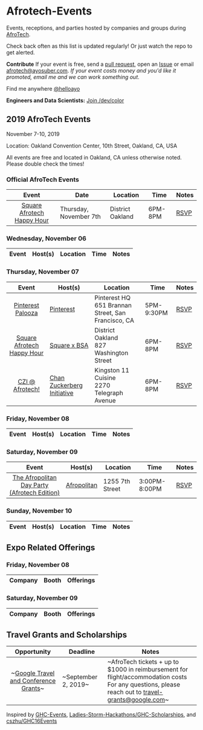 # Afrotech-Events

Events, receptions, and parties hosted by companies and groups during [AfroTech](https://e.sparxo.com/Afrotech19).

Check back often as this list is updated regularly! Or just watch the repo to get alerted.

**Contribute** If your event is free, send a [pull request](https://github.com/helloayo/Afrotech-Events/pulls), open an [Issue](https://github.com/helloayo/Afrotech-Events/issues) or email [afrotech@ayosuber.com](mailto:afrotech@ayosuber.com). _If your event costs money and you'd like it promoted, email me and we can work something out_.

Find me anywhere [@helloayo](https://instagram.com/helloayo)

**Engineers and Data Scientists:** [Join /dev/color](https://cutt.ly/Ueic5CC)

## 2019 AfroTech Events

November 7-10, 2019

Location: Oakland Convention Center, 10th Street, Oakland, CA, USA

All events are free and located in Oakland, CA unless otherwise noted. Please double check the times!

### Official AfroTech Events

Event                     | Date      | Location     | Time	   | Notes
:---------------------:| ------------- | ------------ | -------- | ------------
[Square Afrotech Happy Hour](https://squareafrotechhappyhour.splashthat.com)| Thursday, November 7th | District Oakland | 6PM-8PM | [RSVP](https://squareafrotechhappyhour.splashthat.com)

### Wednesday, November 06

Event                     | Host(s)      | Location     | Time	   | Notes
:---------------------:| ------------- | ------------ | -------- | ------------

### Thursday, November 07

Event                     | Host(s)      | Location     | Time	   | Notes
:---------------------:| ------------- | ------------ | -------- | ------------
[Pinterest Palooza](https://pinterestpalooza2019.splashthat.com)| [Pinterest](https://careers.pinterest.com/careers) | Pinterest HQ <br> 651 Brannan Street, San Francisco, CA| 5PM-9:30PM |  [RSVP](https://pinterestpalooza2019.splashthat.com)
[Square Afrotech Happy Hour](https://squareafrotechhappyhour.splashthat.com)| [Square x BSA](https://squareup.com/us/en/careers) | District Oakland <br> 827 Washington Street | 6PM-8PM |  [RSVP](https://squareafrotechhappyhour.splashthat.com)
[CZI @ Afrotech!](https://www.eventbrite.com/e/czi-afrotech-tickets-75014029983)| [Chan Zuckerberg Initiative](https://chanzuckerberg.com/join-us/openings/) | Kingston 11 Cuisine <br> 2270 Telegraph Avenue | 6PM-8PM |  [RSVP](https://www.eventbrite.com/e/czi-afrotech-tickets-75014029983)

### Friday, November 08

Event                     | Host(s)       | Location     | Time	   | Notes
:---------------------:| ------------- | ------------ | -------- | ------------

### Saturday, November 09

Event                     | Host(s)       | Location     | Time	   | Notes
:---------------------:| ------------- | ------------ | -------- | ------------
[The Afropolitan Day Party (Afrotech Edition)](https://afropolitanafrotech.eventbrite.com) | [Afropolitan](http://afropolitangroup.com/) | 1255 7th Street | 3:00PM-8:00PM |  [RSVP](https://www.eventbrite.com/e/the-afropolitan-day-party-afrotech-edition-tickets-71596062751)

### Sunday, November 10

Event                     | Host(s)      | Location     | Time	   | Notes
:---------------------:| ------------- | ------------ | -------- | ------------

## Expo Related Offerings

### Friday, November 08

Company                     | Booth | Offerings
:---------------------:| ------------- | -------------

### Saturday, November 09

Company                     | Booth | Offerings
:---------------------:| ------------- | -------------

## Travel Grants and Scholarships

Opportunity              | Deadline      | Notes
:---------------------:| ------------- | ------------
~[Google Travel and Conference Grants](https://docs.google.com/forms/d/e/1FAIpQLSf71z_QrNmd0cOpUOwY5vImXLiivnrVS_5tTY1JO4Q7beJ6aA/viewform)~| ~September 2, 2019~ | ~AfroTech tickets + up to $1000 in reimbursement for flight/accommodation costs <br> For any questions, please reach out to travel-grants@google.com~

Inspired by [GHC-Events](https://github.com/missCarrieMah/GHC-Events/), [Ladies-Storm-Hackathons/GHC-Scholarships](https://github.com/Ladies-Storm-Hackathons/GHC-Scholarships), and [cszhu/GHC16Events](https://github.com/cszhu/GHC16Events)
